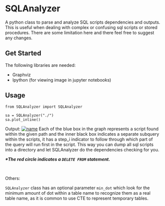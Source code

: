 # SQLAnalyzer
A python class to parse and analyze SQL scripts dependencies and outputs. This is useful when dealing with complex or confusing sql scripts or stored procedures. There are some limitation here and there feel free to suggest any changes.

## Get Started
The following libraries are needed:
  - Graphviz
  - Ipython (for viewing image in jupyter notebooks)

## Usage
```
from SQLAnalyzer import SQLAnalyzer

sa = SQLAnalyzer("./")
sa.plot_inline()
```
Output:
[![name](https://github.com/la0bing/melpy/blob/main/sql/SQLAnalyzer/output.png)](https://github.com/la0bing/melpy/blob/main/sql/SQLAnalyzer/example.png)
Each of the blue box in the graph represents a script found within the given path and the inner black box indicates a separate subquery within the scripts, it has a step_i indicator to follow through which part of the query will run first in the script. This way you can dump all sql scripts into a directory and let SQLAnalyzer do the dependencies checking for you. 

***\*The red circle indicates a ```DELETE FROM``` statement.***

<br />

Others:

```SQLAnalyzer``` class has an optional parameter ```min_dot``` which look for the minimum amount of dot within a table name to recognize them as a real table name, as it is common to use CTE to represent temporary tables.
